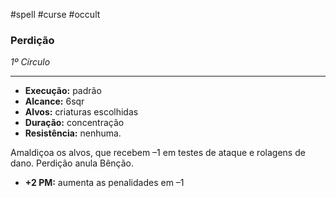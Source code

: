 #spell #curse #occult

### Perdição

_1º Círculo_

---

- **Execução:** padrão
- **Alcance:** 6sqr
- **Alvos:** criaturas escolhidas
- **Duração:** concentração
- **Resistência:** nenhuma.

Amaldiçoa os alvos, que recebem –1 em testes de ataque e rolagens de dano. Perdição anula Bênção.

- **+2 PM:** aumenta as penalidades em –1

